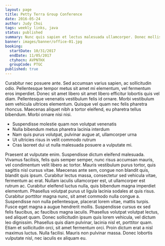 ```yaml
---
layout: page
title: Petty Terra Group Conference
date: 2016-05-24
author: Judy Choi
tags: weekly links, java
status: published
summary: Nunc quis sapien et lectus malesuada ullamcorper. Donec mollis arcu.
banner: images/banner/office-01.jpg
booking:
  startDate: 10/31/2017
  endDate: 11/05/2017
  ctyhocn: AVPNTHX
  groupCode: PTGC
published: true
---
```

Curabitur nec posuere ante. Sed accumsan varius sapien, ac sollicitudin odio. Pellentesque tempor metus sit amet mi elementum, vel fermentum eros imperdiet. Donec sit amet libero sit amet libero efficitur lobortis quis vel diam. Pellentesque venenatis vestibulum felis id ornare. Morbi vestibulum sem vehicula ultrices elementum. Quisque vel quam nec felis pharetra rhoncus. Maecenas aliquet nibh a tortor eleifend, eu pharetra tellus bibendum. Morbi ornare nisi nisi.

* Suspendisse molestie quam non volutpat venenatis
* Nulla bibendum metus pharetra lacinia interdum
* Nam quis purus volutpat, pulvinar augue at, ullamcorper urna
* Ut ultricies risus in velit commodo rutrum
* Cras laoreet dui ut nulla malesuada posuere a vulputate mi.

Praesent at vulputate enim. Suspendisse dictum eleifend malesuada. Vivamus facilisis, felis quis semper semper, nunc risus accumsan mauris, vel condimentum velit libero ac tortor. Mauris vestibulum purus tortor, quis sagittis nisl cursus vitae. Maecenas ante sem, congue non blandit quis, blandit quis ipsum. Curabitur lectus massa, consectetur sed vehicula vitae, fermentum ac erat. Nullam iaculis ullamcorper est, ut ullamcorper est rutrum ac. Curabitur eleifend luctus nulla, quis bibendum magna imperdiet elementum. Phasellus volutpat purus ut ligula lacinia sodales at quis risus. Curabitur porttitor magna nunc, sit amet commodo nulla congue a. Suspendisse non nulla pellentesque, placerat lorem vitae, mattis turpis. Fusce eget magna a augue hendrerit mollis.
Suspendisse cursus ex sed felis faucibus, ac faucibus magna iaculis. Phasellus volutpat volutpat lectus, sed aliquet quam. Donec sollicitudin ipsum quis lorem vehicula, vel dictum leo dignissim. Phasellus quis diam pulvinar, lacinia nisl et, porttitor quam. Etiam et sollicitudin orci, sit amet fermentum orci. Proin dictum erat a nisl maximus luctus. Nulla facilisi. Mauris non pulvinar massa. Donec lobortis vulputate nisl, nec iaculis ex aliquam eu.
